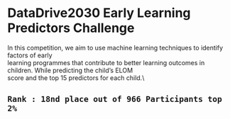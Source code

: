 # DataDrive2030 Early Learning Predictors Challenge
In this competition, we aim to use machine learning techniques to identify factors of early\
learning programmes that contribute to better learning outcomes in children. While predicting the child’s ELOM\
 score and the top 15 predictors for each child.\

## `Rank : 18nd place out of 966 Participants top 2%`
